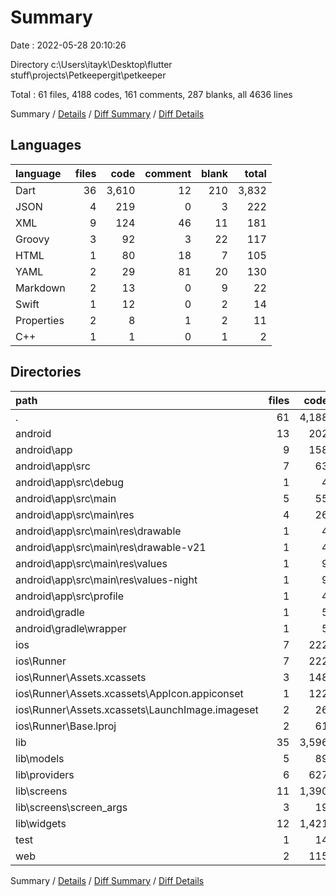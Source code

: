 # Summary

Date : 2022-05-28 20:10:26

Directory c:\Users\itayk\Desktop\flutter stuff\projects\Petkeepergit\petkeeper

Total : 61 files,  4188 codes, 161 comments, 287 blanks, all 4636 lines

Summary / [Details](details.md) / [Diff Summary](diff.md) / [Diff Details](diff-details.md)

## Languages
| language | files | code | comment | blank | total |
| :--- | ---: | ---: | ---: | ---: | ---: |
| Dart | 36 | 3,610 | 12 | 210 | 3,832 |
| JSON | 4 | 219 | 0 | 3 | 222 |
| XML | 9 | 124 | 46 | 11 | 181 |
| Groovy | 3 | 92 | 3 | 22 | 117 |
| HTML | 1 | 80 | 18 | 7 | 105 |
| YAML | 2 | 29 | 81 | 20 | 130 |
| Markdown | 2 | 13 | 0 | 9 | 22 |
| Swift | 1 | 12 | 0 | 2 | 14 |
| Properties | 2 | 8 | 1 | 2 | 11 |
| C++ | 1 | 1 | 0 | 1 | 2 |

## Directories
| path | files | code | comment | blank | total |
| :--- | ---: | ---: | ---: | ---: | ---: |
| . | 61 | 4,188 | 161 | 287 | 4,636 |
| android | 13 | 202 | 48 | 33 | 283 |
| android\app | 9 | 158 | 47 | 22 | 227 |
| android\app\src | 7 | 63 | 44 | 9 | 116 |
| android\app\src\debug | 1 | 4 | 3 | 1 | 8 |
| android\app\src\main | 5 | 55 | 38 | 7 | 100 |
| android\app\src\main\res | 4 | 26 | 32 | 6 | 64 |
| android\app\src\main\res\drawable | 1 | 4 | 7 | 2 | 13 |
| android\app\src\main\res\drawable-v21 | 1 | 4 | 7 | 2 | 13 |
| android\app\src\main\res\values | 1 | 9 | 9 | 1 | 19 |
| android\app\src\main\res\values-night | 1 | 9 | 9 | 1 | 19 |
| android\app\src\profile | 1 | 4 | 3 | 1 | 8 |
| android\gradle | 1 | 5 | 1 | 1 | 7 |
| android\gradle\wrapper | 1 | 5 | 1 | 1 | 7 |
| ios | 7 | 222 | 2 | 9 | 233 |
| ios\Runner | 7 | 222 | 2 | 9 | 233 |
| ios\Runner\Assets.xcassets | 3 | 148 | 0 | 4 | 152 |
| ios\Runner\Assets.xcassets\AppIcon.appiconset | 1 | 122 | 0 | 1 | 123 |
| ios\Runner\Assets.xcassets\LaunchImage.imageset | 2 | 26 | 0 | 3 | 29 |
| ios\Runner\Base.lproj | 2 | 61 | 2 | 2 | 65 |
| lib | 35 | 3,596 | 2 | 203 | 3,801 |
| lib\models | 5 | 89 | 0 | 13 | 102 |
| lib\providers | 6 | 627 | 0 | 72 | 699 |
| lib\screens | 11 | 1,390 | 0 | 60 | 1,450 |
| lib\screens\screen_args | 3 | 19 | 0 | 5 | 24 |
| lib\widgets | 12 | 1,421 | 0 | 55 | 1,476 |
| test | 1 | 14 | 10 | 7 | 31 |
| web | 2 | 115 | 18 | 8 | 141 |

Summary / [Details](details.md) / [Diff Summary](diff.md) / [Diff Details](diff-details.md)